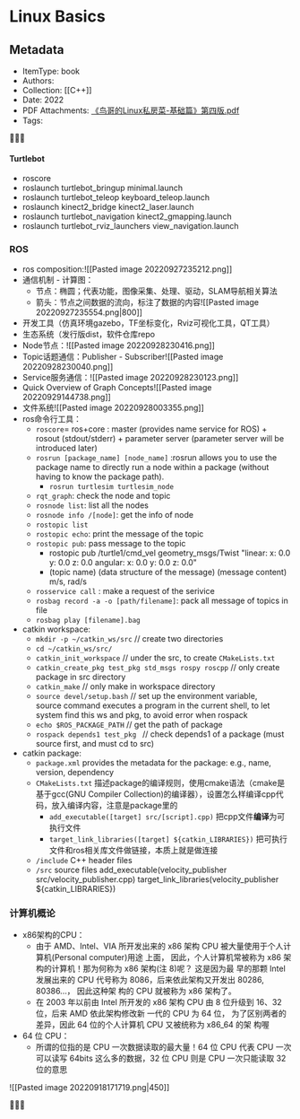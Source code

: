 # Linux Basics
## Metadata
- ItemType: book
- Authors: 
- Collection: [[C++]]
- Date: 2022
- PDF Attachments: [《鸟哥的Linux私房菜-基础篇》第四版.pdf](zotero://open-pdf/library/items/D9D36QWX)
- Tags: 

👣➿👣

#### Turtlebot
- roscore
- roslaunch turtlebot_bringup minimal.launch
- roslaunch turtlebot_teleop keyboard_teleop.launch
- roslaunch kinect2_bridge kinect2_laser.launch
- roslaunch turtlebot_navigation kinect2_gmapping.launch
- roslaunch turtlebot_rviz_launchers view_navigation.launch

### ROS
- ros composition:![[Pasted image 20220927235212.png]]
- 通信机制 - 计算图：
	- 节点：椭圆；代表功能，图像采集、处理、驱动，SLAM导航相关算法
	- 箭头：节点之间数据的流向，标注了数据的内容![[Pasted image 20220927235554.png|800]]
- 开发工具（仿真环境gazebo，TF坐标变化，Rviz可视化工具，QT工具）
- 生态系统（发行版dist，软件仓库repo
- Node节点：![[Pasted image 20220928230416.png]]
- Topic话题通信：Publisher - Subscriber![[Pasted image 20220928230040.png]]
- Service服务通信：![[Pasted image 20220928230123.png]]
- Quick Overview of Graph Concepts![[Pasted image 20220929144738.png]]
- 文件系统![[Pasted image 20220928003355.png]]
- ros命令行工具：
	- `roscore`= ros+core : master (provides name service for ROS) + rosout (stdout/stderr) + parameter server (parameter server will be introduced later)
	- `rosrun [package_name] [node_name]` :rosrun allows you to use the package name to directly run a node within a package (without having to know the package path).
		- `rosrun turtlesim turtlesim_node`
	- `rqt_graph`: check the node and topic
	- `rosnode list`: list all the nodes
	- `rosnode info /[node]`: get the info of node
	- `rostopic list`
	- `rostopic echo`: print the message of the topic
	- `rostopic pub`: pass message to the topic
		- rostopic pub /turtle1/cmd_vel geometry_msgs/Twist "linear:
			  x: 0.0
			  y: 0.0
			  z: 0.0
			angular:
			  x: 0.0
			  y: 0.0
			  z: 0.0"
		- (topic name) (data structure of the message) (message content) m/s, rad/s
	- `rosservice call` : make a request of the serivice
	- `rosbag record -a -o [path/filename]`: pack all message of topics in file
	- `rosbag play [filename].bag`
- catkin workspace:
	- `mkdir -p ~/catkin_ws/src`  // create two directories
	- `cd ~/catkin_ws/src/`
	- `catkin_init_workspace`  // under the src, to create `CMakeLists.txt`
	- `catkin_create_pkg test_pkg std_msgs rospy roscpp`  // only create package in src directory
	- `catkin_make`   // only make in workspace directory
	- `source devel/setup.bash`   //  set up the environment variable, source command executes a program in the current shell, to let system find this ws and pkg, to avoid error when rospack
	- `echo $ROS_PACKAGE_PATH`   // get the path of package 
	- `rospack depends1 test_pkg ` // check depends1 of a package (must source first, and must cd to src)
- catkin package:
	- `package.xml` provides the metadata for the package: e.g., name, version, dependency
	- `CMakeLists.txt` 描述package的编译规则，使用cmake语法（cmake是基于gcc(GNU Compiler Collection)的编译器），设置怎么样编译cpp代码，放入编译内容，注意是package里的
		- `add_executable([target] src/[script].cpp)` 把cpp文件**编译**为可执行文件
		- `target_link_libraries([target] ${catkin_LIBRARIES})` 把可执行文件和ros相关库文件做链接，本质上就是做连接
	- `/include` C++ header files
	- `/src` source files
add_executable(velocity_publisher src/velocity_publisher.cpp)
target_link_libraries(velocity_publisher ${catkin_LIBRARIES})







### 计算机概论
- x86架构的CPU：
	- 由于 AMD、Intel、VIA 所开发出来的 x86 架构 CPU 被大量使用于个人计算机(Personal computer)用途 上面， 因此，个人计算机常被称为 x86 架构的计算机！那为何称为 x86 架构(注 8)呢？ 这是因为最 早的那颗 Intel 发展出来的 CPU 代号称为 8086，后来依此架构又开发出 80286, 80386...， 因此这种架 构的 CPU 就被称为 x86 架构了。
	- 在 2003 年以前由 Intel 所开发的 x86 架构 CPU 由 8 位升级到 16、32 位，后来 AMD 依此架构修改新 一代的 CPU 为 64 位， 为了区别两者的差异，因此 64 位的个人计算机 CPU 又被统称为 x86_64 的架 构喔
- 64 位 CPU：
	- 所谓的位指的是 CPU 一次数据读取的最大量！64 位 CPU 代表 CPU 一次可以读写 64bits 这么多的数据，32 位 CPU 则是 CPU 一次只能读取 32 位的意思

![[Pasted image 20220918171719.png|450]]


👣➿👣